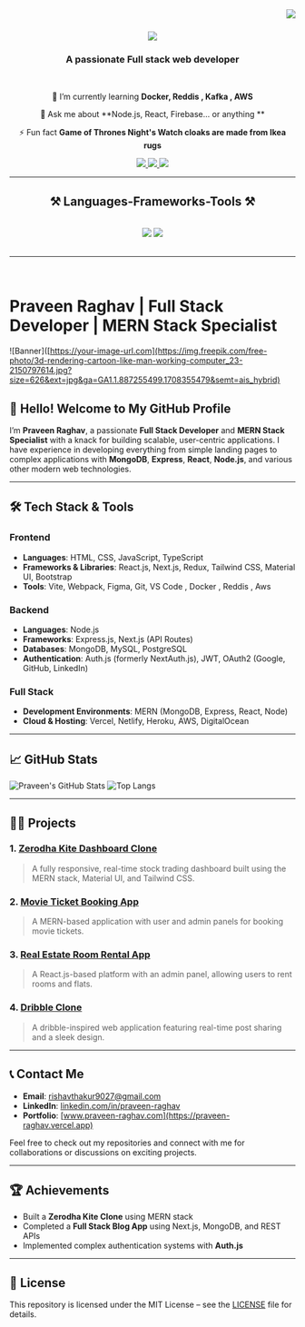<img align="right" src="https://visitor-badge.laobi.icu/badge?page_id=Praveen-Raghav97.Praveen-Raghav97" />

<h1 align="center">
    <img src="https://readme-typing-svg.herokuapp.com/?font=Righteous&size=35&center=true&vCenter=true&width=500&height=70&duration=4000&lines=Hi+There!+👋;+I'm+Praveen+Raghav!;" />
</h1>

<h3 align="center">A passionate Full stack web developer </h3>

<br/>

<div align="center">
 
 🌱 I’m currently learning **Docker, Reddis , Kafka , AWS**

💬 Ask me about **Node.js, React, Firebase... or anything **

⚡ Fun fact **Game of Thrones Night's Watch cloaks are made from Ikea rugs**

 </div>
 
<div align="center"> 
  <a href="mailto:rishavthakur9027@gmail.com">
    <img src="https://img.shields.io/badge/Gmail-333333?style=for-the-badge&logo=gmail&logoColor=red" />
  </a>
  <a href="https://linkedin.com/in/praveen-raghav" target="_blank">
    <img src="https://img.shields.io/badge/LinkedIn-0077B5?style=for-the-badge&logo=linkedin&logoColor=white" target="_blank" />
  </a>
  <a href="https://praveen-raghav.vercel.app" target="_blank">
     <img src="https://img.shields.io/badge/Portfolio-FF5722?style=for-the-badge&logo=todoist&logoColor=white" target="_blank" /> <!-- sqlite, safari, google-chrome are other good icon options -->
  </a>
</div>

 <hr/>
 
<h2 align="center">⚒️ Languages-Frameworks-Tools ⚒️</h2>
<br/>
<div align="center">
    <img src="https://skillicons.dev/icons?i=html,css,javascript,react,nextjs,bootstrap,tailwind,git,github,postman,docker" />
 <img src="https://skillicons.dev/icons?i=java,nodejs,typescript,express,firebase,mongodb,prisma,mysql,vercel,netlify,aws" /><br>
</div>

<br/>
<hr/>
<br/>


# Praveen Raghav | Full Stack Developer | MERN Stack Specialist

![Banner]([https://your-image-url.com](https://img.freepik.com/free-photo/3d-rendering-cartoon-like-man-working-computer_23-2150797614.jpg?size=626&ext=jpg&ga=GA1.1.887255499.1708355479&semt=ais_hybrid) <!-- Optional: Add a banner image -->

## 👋 Hello! Welcome to My GitHub Profile

I’m **Praveen Raghav**, a passionate **Full Stack Developer** and **MERN Stack Specialist** with a knack for building scalable, user-centric applications. I have experience in developing everything from simple landing pages to complex applications with **MongoDB**, **Express**, **React**, **Node.js**, and various other modern web technologies.

---

## 🛠️ Tech Stack & Tools

### **Frontend**  
- **Languages**: HTML, CSS, JavaScript, TypeScript  
- **Frameworks & Libraries**: React.js, Next.js, Redux, Tailwind CSS, Material UI, Bootstrap  
- **Tools**: Vite, Webpack, Figma, Git, VS Code  , Docker , Reddis , Aws

### **Backend**  
- **Languages**: Node.js  
- **Frameworks**: Express.js, Next.js (API Routes)  
- **Databases**: MongoDB, MySQL, PostgreSQL  
- **Authentication**: Auth.js (formerly NextAuth.js), JWT, OAuth2 (Google, GitHub, LinkedIn)  

### **Full Stack**  
- **Development Environments**: MERN (MongoDB, Express, React, Node)  
- **Cloud & Hosting**: Vercel, Netlify, Heroku, AWS, DigitalOcean  

---

## 📈 GitHub Stats

![Praveen's GitHub Stats](https://github-readme-stats.vercel.app/api?username=Praveen-Raghav97&show_icons=true&theme=radical)
![Top Langs](https://github-readme-stats.vercel.app/api/top-langs/?username=Praveen-Raghav97&layout=compact&theme=radical)

---

## 🧑‍💻 Projects

### 1. [Zerodha Kite Dashboard Clone](https://github.com/Praveen-Raghav97/zerodha-app1)
> A fully responsive, real-time stock trading dashboard built using the MERN stack, Material UI, and Tailwind CSS.

### 2. [Movie Ticket Booking App](https://github.com/Praveen-Raghav97/Movie-Ticket-Booking)
> A MERN-based application with user and admin panels for booking movie tickets.

### 3. [Real Estate Room Rental App](https://github.com/Praveen-Raghav97/Roomer_APP_Mern_Web)
> A React.js-based platform with an admin panel, allowing users to rent rooms and flats.

### 4. [Dribble Clone](https://github.com/your-github-username/dribble-clone)
> A dribble-inspired web application featuring real-time post sharing and a sleek design.

---

## 📞 Contact Me

- **Email**: [rishavthakur9027@gmail.com](rishavthakur9027@gmail.com)
- **LinkedIn**: [linkedin.com/in/praveen-raghav](https://www.linkedin.com/in/praveen-raghav)
- **Portfolio**: [www.praveen-raghav.com](https://praveen-raghav.vercel.app)

Feel free to check out my repositories and connect with me for collaborations or discussions on exciting projects.

---

## 🏆 Achievements

- Built a **Zerodha Kite Clone** using MERN stack
- Completed a **Full Stack Blog App** using Next.js, MongoDB, and REST APIs
- Implemented complex authentication systems with **Auth.js**

---

## 📝 License

This repository is licensed under the MIT License – see the [LICENSE](LICENSE) file for details.
